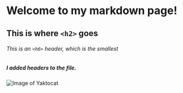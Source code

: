 # Welcome to my markdown page!
## This is where `<h2>` goes

###### This is an `<h6>` header, which is the smallest

##### I added headers to the file.

![Image of Yaktocat](https://octodex.github.com/images/yaktocat.png)
